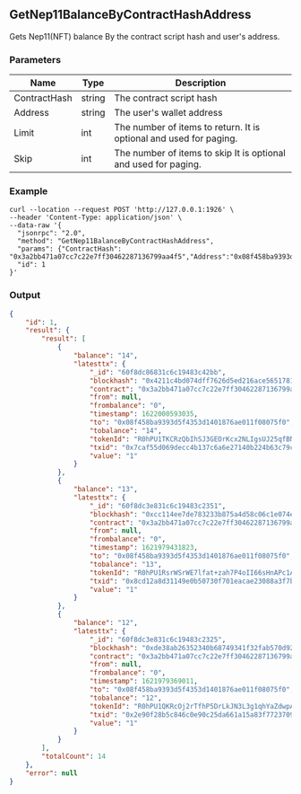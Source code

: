 ## GetNep11BalanceByContractHashAddress

 Gets Nep11(NFT) balance By the contract script hash and user's address.

### Parameters

| Name         | Type   | Description       |
| ---------------- | -------------- | ------- |
| ContractHash | string | The contract script hash |
| Address | string | The user's wallet address |
| Limit | int | The number of items to return. It is optional and used for paging. |
| Skip | int | The number of items to skip It is optional and used for paging. |

### Example

```shell
curl --location --request POST 'http://127.0.0.1:1926' \
--header 'Content-Type: application/json' \
--data-raw '{
  "jsonrpc": "2.0",
  "method": "GetNep11BalanceByContractHashAddress",
  "params": {"ContractHash": "0x3a2bb471a07cc7c22e7ff30462287136799aa4f5","Address":"0x08f458ba9393d5f4353d1401876ae011f08075f0","Limit":3},
  "id": 1
}'
```

### Output

```json
{
    "id": 1,
    "result": {
        "result": [
            {
                "balance": "14",
                "latesttx": {
                    "_id": "60f8dc86831c6c19483c42bb",
                    "blockhash": "0x4211c4bd074dff7626d5ed216ace565178188cb0b55fa3e1e48f0a5646e94b28",
                    "contract": "0x3a2bb471a07cc7c22e7ff30462287136799aa4f5",
                    "from": null,
                    "frombalance": "0",
                    "timestamp": 1622000593035,
                    "to": "0x08f458ba9393d5f4353d1401876ae011f08075f0",
                    "tobalance": "14",
                    "tokenId": "R0hPU1TKCRzQbIhSJ3GEOrKcx2NLIgsUJ25qfBNLzN5p0FWvfA==",
                    "txid": "0x7caf55d069decc4b137c6a6e27140b224b63c79cb23a84712752886cd01c0994",
                    "value": "1"
                }
            },
            {
                "balance": "13",
                "latesttx": {
                    "_id": "60f8dc3e831c6c19483c2351",
                    "blockhash": "0xcc114ee7de783233b875a4d58c06c1e074edbb86f287ce599398b5cbfead9dd1",
                    "contract": "0x3a2bb471a07cc7c22e7ff30462287136799aa4f5",
                    "from": null,
                    "frombalance": "0",
                    "timestamp": 1621979431823,
                    "to": "0x08f458ba9393d5f4353d1401876ae011f08075f0",
                    "tobalance": "13",
                    "tokenId": "R0hPU1RsrWSrWE7lfat+zah7P4oII66sHnAPc1ALnhQxjSrRjA==",
                    "txid": "0x8cd12a8d31149e0b50730f701eacae23088a3f7ba8cd7eab7de54e58ab64ad37",
                    "value": "1"
                }
            },
            {
                "balance": "12",
                "latesttx": {
                    "_id": "60f8dc3e831c6c19483c2325",
                    "blockhash": "0xde38ab26352340b68749341f32fab570d923bb092f7f72b031f8f79fc54af71b",
                    "contract": "0x3a2bb471a07cc7c22e7ff30462287136799aa4f5",
                    "from": null,
                    "frombalance": "0",
                    "timestamp": 1621979369011,
                    "to": "0x08f458ba9393d5f4353d1401876ae011f08075f0",
                    "tobalance": "12",
                    "tokenId": "R0hPU1QKRcOj2rTfhP5DrLkJN3L3g1qhYaZdwpAObIRci/KQLg==",
                    "txid": "0x2e90f28b5c846c0e90c25da661a15a83f7723709b9ac43fe84dfb4daa3c344d6",
                    "value": "1"
                }
            }
        ],
        "totalCount": 14
    },
    "error": null
}
```



